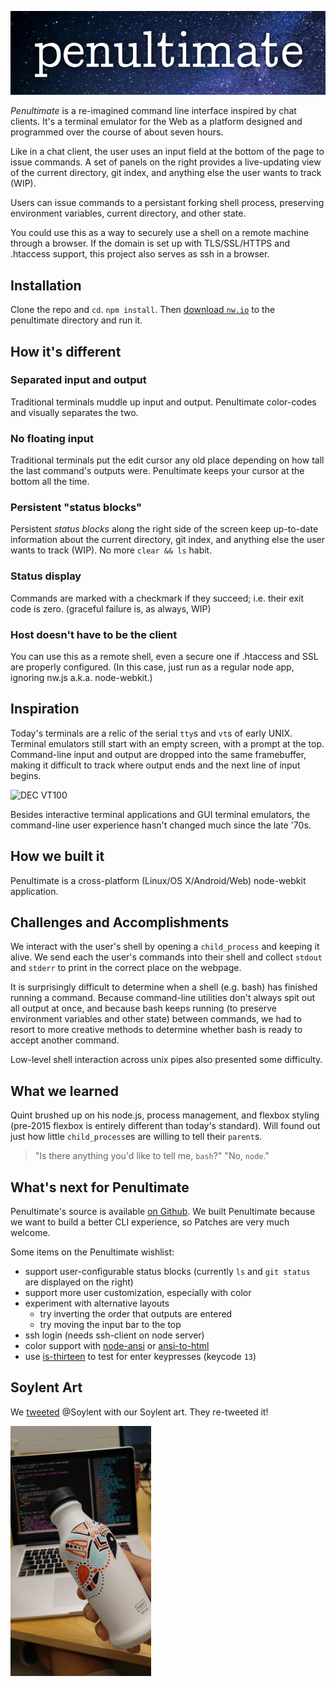 ![Penultimate](https://raw.githubusercontent.com/qguv/penultimate/master/logo.png)

_Penultimate_ is a re-imagined command line interface inspired by chat clients. It's a terminal emulator for the Web as a platform designed and programmed over the course of about seven hours.

Like in a chat client, the user uses an input field at the bottom of the page to issue commands. A set of panels on the right provides a live-updating view of the current directory, git index, and anything else the user wants to track (WIP).

Users can issue commands to a persistant forking shell process, preserving environment variables, current directory, and other state.

You could use this as a way to securely use a shell on a remote machine through a browser. If the domain is set up with TLS/SSL/HTTPS and .htaccess support, this project also serves as ssh in a browser.

## Installation

Clone the repo and `cd`. `npm install`. Then [download `nw.io`](http://nwjs.io/) to the penultimate directory and run it.

## How it's different

### Separated input and output

Traditional terminals muddle up input and output. Penultimate color-codes and visually separates the two.

### No floating input

Traditional terminals put the edit cursor any old place depending on how tall the last command's outputs were. Penultimate keeps your cursor at the bottom all the time.

### Persistent "status blocks"

Persistent _status blocks_ along the right side of the screen keep up-to-date information about the current directory, git index, and anything else the user wants to track (WIP). No more `clear && ls` habit.

### Status display

Commands are marked with a checkmark if they succeed; i.e. their exit code is zero. (graceful failure is, as always, WIP)

### Host doesn't have to be the client

You can use this as a remote shell, even a secure one if .htaccess and SSL are properly configured. (In this case, just run as a regular node app, ignoring nw.js a.k.a. node-webkit.)

## Inspiration

Today's terminals are a relic of the serial `tty`s and `vt`s of early UNIX. Terminal emulators still start with an empty screen, with a prompt at the top. Command-line input and output are dropped into the same framebuffer, making it difficult to track where output ends and the next line of input begins.

![DEC VT100](https://upload.wikimedia.org/wikipedia/commons/thumb/9/99/DEC_VT100_terminal.jpg/270px-DEC_VT100_terminal.jpg)

Besides interactive terminal applications and GUI terminal emulators, the command-line user experience hasn't changed much since the late '70s.

## How we built it

Penultimate is a cross-platform (Linux/OS X/Android/Web) node-webkit application.

## Challenges and Accomplishments

We interact with the user's shell by opening a `child_process` and keeping it alive. We send each the user's commands into their shell and collect `stdout` and `stderr` to print in the correct place on the webpage.

It is surprisingly difficult to determine when a shell (e.g. bash) has finished running a command. Because command-line utilities don't always spit out all output at once, and because bash keeps running (to preserve environment variables and other state) between commands, we had to resort to more creative methods to determine whether bash is ready to accept another command.

Low-level shell interaction across unix pipes also presented some difficulty.

## What we learned

Quint brushed up on his node.js, process management, and flexbox styling (pre-2015 flexbox is entirely different than today's standard). Will found out just how little `child_process`es are willing to tell their `parent`s.

> "Is there anything you'd like to tell me, `bash`?"
> "No, `node`."

## What's next for Penultimate

Penultimate's source is available [on Github](https://github.com/qguv/penultimate). We built Penultimate because we want to build a better CLI experience, so Patches are very much welcome.

Some items on the Penultimate wishlist:

  - support user-configurable status blocks (currently `ls` and `git status` are displayed on the right)
  - support more user customization, especially with color
  - experiment with alternative layouts
    - try inverting the order that outputs are entered
    - try moving the input bar to the top
  - ssh login (needs ssh-client on node server)
  - color support with [node-ansi](https://github.com/echicken/node-ansi) or [ansi-to-html](https://github.com/rburns/ansi-to-html)
  - use [is-thirteen](https://github.com/jezen/is-thirteen) to test for enter keypresses (keycode `13`)

## Soylent Art

We [tweeted](https://twitter.com/reggae_snacks/status/716427863910653952) @Soylent with our Soylent art. They re-tweeted it!

<img src="https://raw.githubusercontent.com/qguv/penultimate/master/soylent_art.jpg" alt="Art on a bottle of Soylent" height="400"></img>
